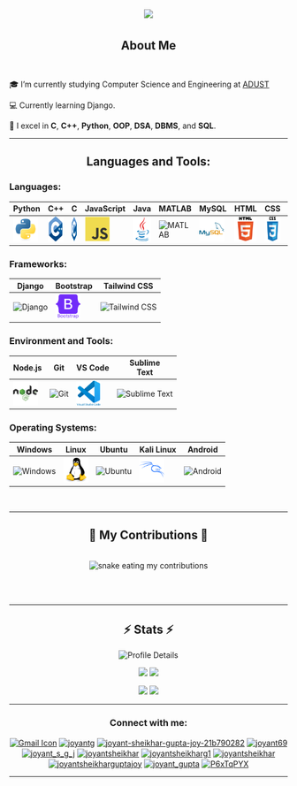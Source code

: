 <h1 align="center">
    <img src="https://readme-typing-svg.herokuapp.com/?font=Righteous&size=35&center=true&vCenter=true&width=500&height=70&duration=5000&pause=1500&lines=Welcome+to+Joyant's+World!+👋;+I'm+Joyant+Sheikhar+Gupta+Joy!;" />
</h1>
<div>
<h2 align="center">About Me</h2>
<br/>
    
🎓 I’m currently studying Computer Science and Engineering at [ADUST](https://www.adust.edu.bd/#/)

💻 Currently learning Django.

🚀 I excel in **C**, **C++**, **Python**, **OOP**, **DSA**, **DBMS**, and **SQL**.

 </div>
 

 <hr/>
<h2 align="center">Languages and Tools:</h2>
<div>
    
### Languages:
| Python | C++ | C | JavaScript | Java | MATLAB | MySQL | HTML | CSS | LaTeX |
|--------|-----|---|------------|------|--------|-------|------|-----|-------|
| <img src="https://github.com/devicons/devicon/blob/master/icons/python/python-original.svg" title="Python" alt="Python" width="45" height="45"/> | <img src="https://raw.githubusercontent.com/devicons/devicon/master/icons/cplusplus/cplusplus-original.svg" title="C++" alt="C++" width="45" height="45"/> | <img src="https://raw.githubusercontent.com/devicons/devicon/master/icons/c/c-original.svg" title="C" alt="C" width="45" height="45"/> | <img src="https://raw.githubusercontent.com/devicons/devicon/master/icons/javascript/javascript-original.svg" title="JavaScript" alt="JavaScript" width="45" height="45"/> | <img src="https://raw.githubusercontent.com/devicons/devicon/master/icons/java/java-original.svg" title="Java" alt="Java" width="45" height="45"/> | <img src="https://upload.wikimedia.org/wikipedia/commons/2/21/Matlab_Logo.png" title="MATLAB" alt="MATLAB" width="45" height="45"/> | <img src="https://raw.githubusercontent.com/devicons/devicon/master/icons/mysql/mysql-original-wordmark.svg" title="MySQL" alt="MySQL" width="45" height="45"/> | <img src="https://raw.githubusercontent.com/devicons/devicon/master/icons/html5/html5-original-wordmark.svg" title="HTML" alt="HTML" width="45" height="45"/> | <img src="https://raw.githubusercontent.com/devicons/devicon/master/icons/css3/css3-original-wordmark.svg" title="CSS" alt="CSS" width="45" height="45"/> | <img src="https://upload.wikimedia.org/wikipedia/commons/9/92/LaTeX_logo.svg" title="LaTeX" alt="LaTeX" width="45" height="45"/> |



### Frameworks:
| Django | Bootstrap | Tailwind CSS |
|--------|-----------|--------------|
| <img src="https://cdn.worldvectorlogo.com/logos/django.svg" title="Django" alt="Django" width="45" height="45"/> | <img src="https://raw.githubusercontent.com/devicons/devicon/master/icons/bootstrap/bootstrap-plain-wordmark.svg" title="Bootstrap" alt="Bootstrap" width="45" height="45"/> | <img src="https://www.vectorlogo.zone/logos/tailwindcss/tailwindcss-icon.svg" title="Tailwind CSS" alt="Tailwind CSS" width="45" height="45"/> |



### Environment and Tools:
| Node.js | Git | VS Code | Sublime <br/> Text |
|---------|-----|---------|--------------|
| <img src="https://raw.githubusercontent.com/devicons/devicon/master/icons/nodejs/nodejs-original-wordmark.svg" title="Node.js" alt="Node.js" width="45" height="45"/> | <img src="https://www.vectorlogo.zone/logos/git-scm/git-scm-icon.svg" title="Git" alt="Git" width="45" height="45"/> | <img src="https://raw.githubusercontent.com/devicons/devicon/master/icons/vscode/vscode-original-wordmark.svg" title="VS Code" alt="VS Code" width="45" height="45"/> | <img src="https://www.sublimehq.com/images/sublime_text.png" title="Sublime Text" alt="Sublime Text" width="45" height="45"/> |


### Operating Systems:
| Windows | Linux | Ubuntu | Kali Linux | Android |
|---------|-------|--------|------------|---------|
| <img src="https://upload.wikimedia.org/wikipedia/commons/thumb/5/5f/Windows_logo_-_2012.svg/132px-Windows_logo_-_2012.svg.png?20220903072431" title="Windows" alt="Windows" width="45" height="45"/> | <img src="https://raw.githubusercontent.com/devicons/devicon/master/icons/linux/linux-original.svg" title="Linux" alt="Linux" width="45" height="45"/> | <img src="https://upload.wikimedia.org/wikipedia/commons/a/ab/Logo-ubuntu_cof-orange-hex.svg" title="Ubuntu" alt="Ubuntu" width="45" height="45"/> | <img src="https://github.com/canaleal/devicon/blob/new-icon-kali-linux/icons/kalilinux/kalilinux-original-wordmark.svg" title="Kali Linux" alt="Kali Linux" width="45" height="45"/> | <img src="https://www.vectorlogo.zone/logos/android/android-icon.svg" title="Android" alt="Android" width="45" height="45"/> |



<div/>

</div>
<br/>
<hr/>

<div align="center">
  <h2>🐍 My Contributions 🐍</h2>
  <br>
  <img alt="snake eating my contributions" src="https://raw.githubusercontent.com/joyantgupta/joyantgupta/output/github-contribution-grid-snake.svg" />
  
  <br/><br/>
</div>
<hr/>

<h2 align="center">⚡ Stats ⚡</h2>

<div align=center>
    
![Profile Details](https://github-profile-summary-cards.vercel.app/api/cards/profile-details?username=joyantgupta&theme=github_dark)

![](https://github-profile-summary-cards.vercel.app/api/cards/repos-per-language?username=joyantgupta&theme=github_dark) ![](https://github-profile-summary-cards.vercel.app/api/cards/most-commit-language?username=joyantgupta&theme=github_dark)

![](https://github-profile-summary-cards.vercel.app/api/cards/stats?username=joyantgupta&theme=github_dark) ![](https://github-profile-summary-cards.vercel.app/api/cards/productive-time?username=joyantgupta&theme=github_dark)

</div>
<hr/>
<div align="center"> 
  <h3 align="center">Connect with me:</h3>
<p align="center">
<a href="mailto:joyantsheikharguptajoy@gmail.com">
  <img align="center" src="https://img.icons8.com/?size=100&id=qyRpAggnV0zH&format=png&color=000000" alt="Gmail Icon" height="40" width="40" /></a>
<a href="https://twitter.com/joyantg" target="blank"><img align="center" src="https://raw.githubusercontent.com/rahuldkjain/github-profile-readme-generator/master/src/images/icons/Social/twitter.svg" alt="joyantg" height="30" width="40" /></a>
<a href="https://linkedin.com/in/joyant-sheikhar-gupta-joy-21b790282" target="blank"><img align="center" src="https://raw.githubusercontent.com/rahuldkjain/github-profile-readme-generator/master/src/images/icons/Social/linked-in-alt.svg" alt="joyant-sheikhar-gupta-joy-21b790282" height="30" width="40" /></a>
<a href="https://fb.com/joyant69" target="blank"><img align="center" src="https://raw.githubusercontent.com/rahuldkjain/github-profile-readme-generator/master/src/images/icons/Social/facebook.svg" alt="joyant69" height="30" width="40" /></a>
<a href="https://instagram.com/joyant_s_g_j" target="blank"><img align="center" src="https://raw.githubusercontent.com/rahuldkjain/github-profile-readme-generator/master/src/images/icons/Social/instagram.svg" alt="joyant_s_g_j" height="30" width="40" /></a>
<a href="https://www.codechef.com/users/joyantsheikhar" target="blank"><img align="center" src="https://cdn.jsdelivr.net/npm/simple-icons@3.1.0/icons/codechef.svg" alt="joyantsheikhar" height="30" width="40" /></a>
<a href="https://www.hackerrank.com/joyantsheikharg1" target="blank"><img align="center" src="https://raw.githubusercontent.com/rahuldkjain/github-profile-readme-generator/master/src/images/icons/Social/hackerrank.svg" alt="joyantsheikharg1" height="30" width="40" /></a>
<a href="https://codeforces.com/profile/joyantsheikhar" target="blank"><img align="center" src="https://raw.githubusercontent.com/rahuldkjain/github-profile-readme-generator/master/src/images/icons/Social/codeforces.svg" alt="joyantsheikhar" height="30" width="40" /></a>
<a href="https://www.leetcode.com/joyantsheikharguptajoy" target="blank"><img align="center" src="https://raw.githubusercontent.com/rahuldkjain/github-profile-readme-generator/master/src/images/icons/Social/leet-code.svg" alt="joyantsheikharguptajoy" height="30" width="40" /></a>
<a href="https://auth.geeksforgeeks.org/user/joyant_gupta" target="blank"><img align="center" src="https://raw.githubusercontent.com/rahuldkjain/github-profile-readme-generator/master/src/images/icons/Social/geeks-for-geeks.svg" alt="joyant_gupta" height="30" width="40" /></a>
<a href="https://discord.gg/P6xTqPYX" target="blank"><img align="center" src="https://raw.githubusercontent.com/rahuldkjain/github-profile-readme-generator/master/src/images/icons/Social/discord.svg" alt="P6xTqPYX" height="30" width="40" /></a>
</p>

</div>
<hr/>
